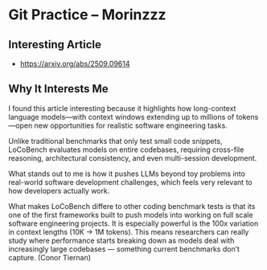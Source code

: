 # Git Practice – Morinzzz

## Interesting Article
- https://arxiv.org/abs/2509.09614

## Why It Interests Me
I found this article interesting because it highlights how long-context language models—with context windows extending up to millions of tokens—open new opportunities for realistic software engineering tasks.  

Unlike traditional benchmarks that only test small code snippets, LoCoBench evaluates models on entire codebases, requiring cross-file reasoning, architectural consistency, and even multi-session development.  

What stands out to me is how it pushes LLMs beyond toy problems into real-world software development challenges, which feels very relevant to how developers actually work.

What makes LoCoBench differe to other coding benchmark tests is that its one of the first frameworks built to push models into working on full scale software engineering projects. It is especially powerful is the 100x variation in context lengths (10K → 1M tokens). This means researchers can really study where performance starts breaking down as models deal with increasingly large codebases — something current benchmarks don’t capture. (Conor Tiernan)